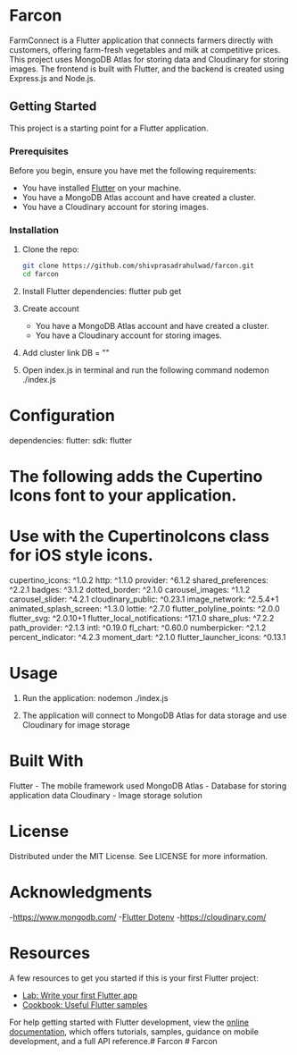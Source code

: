 # Farcon

FarmConnect is a Flutter application that connects farmers directly with customers, offering farm-fresh vegetables and milk at competitive prices. This project uses MongoDB Atlas for storing data and Cloudinary for storing images. The frontend is built with Flutter, and the backend is created using Express.js and Node.js.

## Getting Started

This project is a starting point for a Flutter application.

### Prerequisites

Before you begin, ensure you have met the following requirements:
- You have installed [Flutter](https://docs.flutter.dev/get-started/install) on your machine.
- You have a MongoDB Atlas account and have created a cluster.
- You have a Cloudinary account for storing images.

### Installation

1. Clone the repo:
   ```sh
   git clone https://github.com/shivprasadrahulwad/farcon.git
   cd farcon

2. Install Flutter dependencies:
   flutter pub get

3. Create account 
   - You have a MongoDB Atlas account and have created a cluster.
   - You have a Cloudinary account for storing images.

4. Add cluster link 
   DB = "<your cluster link>"

5. Open index.js in terminal and run the following command
   nodemon ./index.js

# Configuration
 
 dependencies:
  flutter:
    sdk: flutter


  # The following adds the Cupertino Icons font to your application.
  # Use with the CupertinoIcons class for iOS style icons.
  cupertino_icons: ^1.0.2
  http: ^1.1.0
  provider: ^6.1.2
  shared_preferences: ^2.2.1
  badges: ^3.1.2
  dotted_border: ^2.1.0
  carousel_images: ^1.1.2
  carousel_slider: ^4.2.1
  cloudinary_public: ^0.23.1
  image_network: ^2.5.4+1
  animated_splash_screen: ^1.3.0
  lottie: ^2.7.0
  flutter_polyline_points: ^2.0.0
  flutter_svg: ^2.0.10+1
  flutter_local_notifications: ^17.1.0
  share_plus: ^7.2.2
  path_provider: ^2.1.3
  intl: ^0.19.0
  fl_chart: ^0.60.0
  numberpicker: ^2.1.2
  percent_indicator: ^4.2.3
  moment_dart: ^2.1.0
  flutter_launcher_icons: ^0.13.1

# Usage

1. Run the application:
   nodemon ./index.js

2. The application will connect to MongoDB Atlas for data storage and use Cloudinary for image storage


# Built With
Flutter - The mobile framework used
MongoDB Atlas - Database for storing application data
Cloudinary - Image storage solution



# License
Distributed under the MIT License. See LICENSE for more information.


# Acknowledgments
  -https://www.mongodb.com/
  -[Flutter Dotenv](https://pub.dev/packages/flutter_dotenv)
  -https://cloudinary.com/


# Resources
A few resources to get you started if this is your first Flutter project:

- [Lab: Write your first Flutter app](https://docs.flutter.dev/get-started/codelab)
- [Cookbook: Useful Flutter samples](https://docs.flutter.dev/cookbook)

For help getting started with Flutter development, view the
[online documentation](https://docs.flutter.dev/), which offers tutorials,
samples, guidance on mobile development, and a full API reference.#   F a r c o n  
 #   F a r c o n  
 